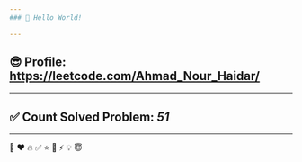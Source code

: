 ```yaml
---
### 👋 Hello World!

---
```

## 😎 Profile: https://leetcode.com/Ahmad_Nour_Haidar/

---
## ✅ Count Solved Problem: ***51***

---
👋
❤
🔥
‍✅
⭐
🌟
⚡
💡
😇
